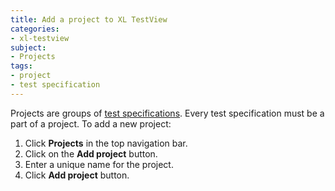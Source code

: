 ```yaml
---
title: Add a project to XL TestView
categories:
- xl-testview
subject:
- Projects
tags:
- project
- test specification
---
```


Projects are groups of [test specifications](/xl-testview/how-to/create-a-test-specification.html). Every test specification must be a part of a project. To add a new project: 

1. Click **Projects** in the top navigation bar.
2. Click on the **Add project** button.
3. Enter a unique name for the project.
4. Click **Add project** button.
